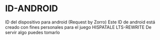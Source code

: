 # ID-ANDROID
ID del dispositivo para android (Request by Zorro) 
Este ID de android está creado con fines personales para el juego HISPATALE LTS-REWRITE
De servir algo puedes tomarlo

